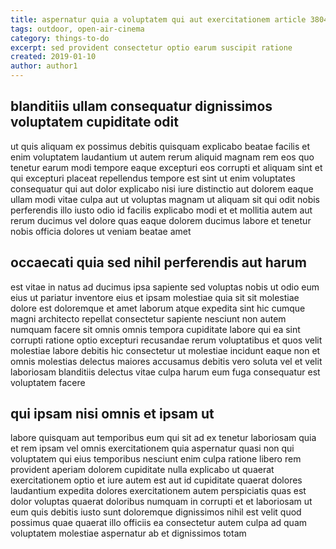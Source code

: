 ```yaml
---
title: aspernatur quia a voluptatem qui aut exercitationem article 3804
tags: outdoor, open-air-cinema
category: things-to-do
excerpt: sed provident consectetur optio earum suscipit ratione
created: 2019-01-10
author: author1
---
```


## blanditiis ullam consequatur dignissimos voluptatem cupiditate odit

ut quis aliquam ex possimus debitis quisquam explicabo beatae facilis et enim voluptatem laudantium ut autem rerum aliquid magnam rem eos quo tenetur earum modi tempore eaque excepturi eos corrupti et aliquam sint et qui excepturi placeat repellendus tempore est sint ut enim voluptates consequatur qui aut dolor explicabo nisi iure distinctio aut dolorem eaque ullam modi vitae culpa aut ut voluptas magnam ut aliquam sit qui odit nobis perferendis illo iusto odio id facilis explicabo modi et et mollitia autem aut rerum ducimus vel dolore quas eaque dolorem ducimus labore et tenetur nobis officia dolores ut veniam beatae amet

## occaecati quia sed nihil perferendis aut harum

est vitae in natus ad ducimus ipsa sapiente sed voluptas nobis ut odio eum eius ut pariatur inventore eius et ipsam molestiae quia sit sit molestiae dolore est doloremque et amet laborum atque expedita sint hic cumque magni architecto repellat consectetur sapiente nesciunt non autem numquam facere sit omnis omnis tempora cupiditate labore qui ea sint corrupti ratione optio excepturi recusandae rerum voluptatibus et quos velit molestiae labore debitis hic consectetur ut molestiae incidunt eaque non et omnis molestias delectus maiores accusamus debitis vero soluta vel et velit laboriosam blanditiis delectus vitae culpa harum eum fuga consequatur est voluptatem facere

## qui ipsam nisi omnis et ipsam ut

labore quisquam aut temporibus eum qui sit ad ex tenetur laboriosam quia et rem ipsam vel omnis exercitationem quia aspernatur quasi non qui voluptatem qui eius temporibus nesciunt enim culpa ratione libero rem provident aperiam dolorem cupiditate nulla explicabo ut quaerat exercitationem optio et iure autem est aut id cupiditate quaerat dolores laudantium expedita dolores exercitationem autem perspiciatis quas est dolor voluptas quaerat doloribus numquam in corrupti et et laboriosam ut eum quis debitis iusto sunt doloremque dignissimos nihil est velit quod possimus quae quaerat illo officiis ea consectetur autem culpa ad quam voluptatem molestiae aspernatur ab et dignissimos totam
